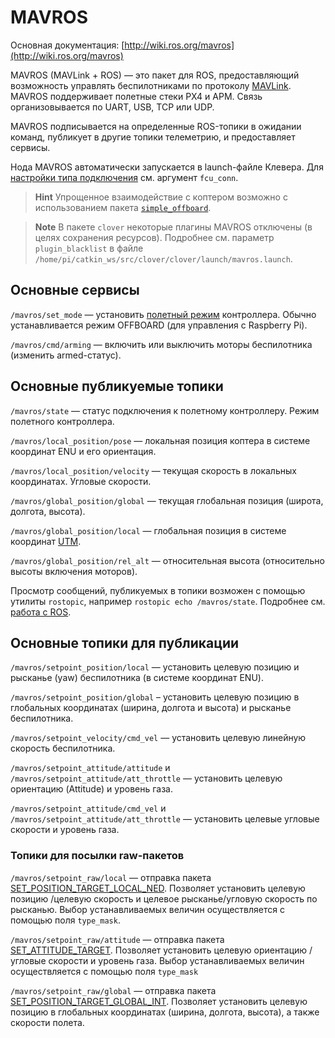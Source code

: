 # MAVROS

Основная документация: [http://wiki.ros.org/mavros](http://wiki.ros.org/mavros)

MAVROS \(MAVLink + ROS\) — это пакет для ROS, предоставляющий возможность управлять беспилотниками по протоколу [MAVLink](mavlink.md). MAVROS поддерживает полетные стеки PX4 и APM. Связь организовывается по UART, USB, TCP или UDP.

MAVROS подписывается на определенные ROS-топики в ожидании команд, публикует в другие топики телеметрию, и предоставляет сервисы.

Нода MAVROS автоматически запускается в launch-файле Клевера. Для [настройки типа подключения](connection.md) см. аргумент `fcu_conn`.

> **Hint** Упрощенное взаимодействие с коптером возможно с использованием пакета [`simple_offboard`](simple_offboard.md).

<!-- -->

> **Note** В пакете `clover` некоторые плагины MAVROS отключены (в целях сохранения ресурсов). Подробнее см. параметр `plugin_blacklist` в файле `/home/pi/catkin_ws/src/clover/clover/launch/mavros.launch`.

## Основные сервисы

`/mavros/set_mode` — установить [полетный режим](modes.md) контроллера. Обычно устанавливается режим OFFBOARD \(для управления с Raspberry Pi\).

`/mavros/cmd/arming` — включить или выключить моторы беспилотника \(изменить armed-статус\).

## Основные публикуемые топики

`/mavros/state` — статус подключения к полетному контроллеру. Режим полетного контроллера.

`/mavros/local_position/pose` — локальная позиция коптера в системе координат ENU и его ориентация.

`/mavros/local_position/velocity` — текущая скорость в локальных координатах. Угловые скорости.

`/mavros/global_position/global` — текущая глобальная позиция \(широта, долгота, высота\).

`/mavros/global_position/local` — глобальная позиция в системе координат [UTM](https://ru.wikipedia.org/wiki/Система_координат_UTM).

`/mavros/global_position/rel_alt` — относительная высота \(относительно высоты включения моторов\).

Просмотр сообщений, публикуемых в топики возможен с помощью утилиты `rostopic`, например `rostopic echo /mavros/state`. Подробнее см. [работа с ROS](ros.md).

## Основные топики для публикации

`/mavros/setpoint_position/local` — установить целевую позицию  и рысканье \(yaw\) беспилотника \(в системе координат ENU\).

`/mavros/setpoint_position/global` – установить целевую позицию в глобальных координатах (ширина, долгота и высота) и рысканье беспилотника.

`/mavros/setpoint_velocity/cmd_vel` — установить целевую линейную скорость беспилотника.

`/mavros/setpoint_attitude/attitude` и `/mavros/setpoint_attitude/att_throttle` — установить целевую ориентацию \(Attitude\) и уровень газа.

`/mavros/setpoint_attitude/cmd_vel` и `/mavros/setpoint_attitude/att_throttle` — установить целевые угловые скорости и уровень газа.

### Топики для посылки raw-пакетов

`/mavros/setpoint_raw/local` — отправка пакета [SET\_POSITION\_TARGET\_LOCAL\_NED](https://mavlink.io/en/messages/common.html#SET_POSITION_TARGET_LOCAL_NED). Позволяет установить целевую позицию /целевую скорость и целевое рысканье/угловую скорость по рысканью. Выбор устанавливаемых величин осуществляется с помощью поля `type_mask`.

`/mavros/setpoint_raw/attitude` — отправка пакета [SET\_ATTITUDE\_TARGET](https://mavlink.io/en/messages/common.html#SET_ATTITUDE_TARGET). Позволяет установить целевую ориентацию / угловые скорости и уровень газа. Выбор устанавливаемых величин осуществляется с помощью поля `type_mask`

`/mavros/setpoint_raw/global` — отправка пакета [SET\_POSITION\_TARGET\_GLOBAL\_INT](https://mavlink.io/en/messages/common.html#SET_POSITION_TARGET_GLOBAL_INT). Позволяет установить целевую позицию в глобальных координатах \(ширина, долгота, высота\), а также скорости полета.
